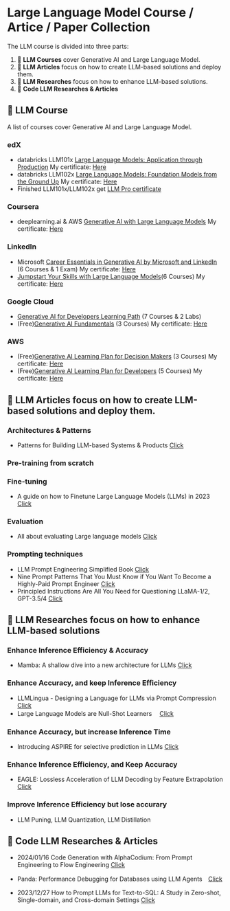 # Large Language Model Course / Artice / Paper Collection

<p align="center"></p>

The LLM course is divided into three parts:

1. 🧩 **LLM Courses** cover Generative AI and Large Language Model.
2. 👷 **LLM Articles** focus on how to create LLM-based solutions and deploy them.
3. 👷 **LLM Researches** focus on how to enhance LLM-based solutions.
4. 👷 **Code LLM Researches & Articles** 

## 📝 LLM Course

A list of courses cover Generative AI and Large Language Model.
### edX
* databricks LLM101x <a href="https://learning.edx.org/course/course-v1:Databricks+LLM101x+3T2023/home">Large Language Models: Application through Production</a> My certificate: <a href="https://courses.edx.org/certificates/a00af4c099c0490bae60ba24c86ea990">Here</a>
* databricks LLM102x <a href="https://learning.edx.org/course/course-v1:Databricks+LLM102x+2T2023/home">Large Language Models: Foundation Models from the Ground Up</a> My certificate: <a href="https://courses.edx.org/certificates/7a3390daf36a4bb987342e302f7e2a09">Here</a> 
* Finished LLM101x/LLM102x get <a href="https://credentials.edx.org/credentials/87fe89f3c00d4c7ea55853e95e4d5051/"> LLM Pro certificate</a>
### Coursera
* deeplearning.ai & AWS <a href="https://www.coursera.org/learn/generative-ai-with-llms">Generative AI with Large Language Models</a> My certificate: <a href="https://www.coursera.org/account/accomplishments/certificate/LRBGW87LLCU8">Here</a>
### LinkedIn
* Microsoft <a href="https://www.linkedin.com/learning/paths/career-essentials-in-generative-ai-by-microsoft-and-linkedin?u=117675186">Career Essentials in Generative AI by Microsoft and LinkedIn</a> (6 Courses & 1 Exam) My certificate: <a href="https://www.linkedin.com/learning/certificates/7d2365b6224400b95ace28e78e5b41fd1b1642c44859821941cf0a5ccf78eb60?u=117675186">Here</a>
* <a href="https://www.linkedin.com/learning/paths/jumpstart-your-skills-with-large-language-models?u=117675186">Jumpstart Your Skills with Large Language Models</a>(6 Courses)  My certificate: <a href="https://www.linkedin.com/learning/certificates/8c5ff932dd053d699828c12907b7e3da7b5d5aa6c20274c3bcdb49d140e711de?u=117675186">Here</a>
### Google Cloud
* <a href="https://www.cloudskillsboost.google/paths/183">Generative AI for Developers Learning Path</a> (7 Courses & 2 Labs)
* (Free)<a href="https://www.cloudskillsboost.google/course_templates/556">Generative AI Fundamentals</a> (3 Courses) My certificate: <a href="https://www.cloudskillsboost.google/public_profiles/ce95ebbe-86bc-4456-b5b0-271b0151fbeb/badges/6741501">Here</a>
### AWS
* (Free)<a href="https://explore.skillbuilder.aws/learn/lp/1909/generative-ai-learning-plan-for-decision-makers">Generative AI Learning Plan for Decision Makers</a> (3 Courses) My certificate: <a href="lp_1909_4_4694674_1707717966_AWS Learning Plan Completion Certificate.pdf">Here</a>
* (Free)<a href="https://explore.skillbuilder.aws/learn/lp/2068/generative-ai-learning-plan-for-developers">Generative AI Learning Plan for Developers</a> (5 Courses) My certificate: <a href="lp_2068_4_4694674_1703515023_AWS Learning Plan Completion Certificate.pdf">Here</a>

## 📝 LLM Articles focus on how to create LLM-based solutions and deploy them. 

### Architectures & Patterns 
* Patterns for Building LLM-based Systems & Products <a href="https://eugeneyan.com/writing/llm-patterns/">Click</a>
### Pre-training from scratch
### Fine-tuning
* A guide on how to Finetune Large Language Models (LLMs) in 2023 <a href="https://blog.monsterapi.ai/fine-tune-a-large-language-model-llm-guide-2023/">Click</a>
### Evaluation
* All about evaluating Large language models <a href="https://llmnanban.akmmusai.pro/Book/LLM-Prompt-Engineering-Simplified-Book/">Click</a>
### Prompting techniques 
* LLM Prompt Engineering Simplified Book <a href="https://llmnanban.akmmusai.pro/Book/LLM-Prompt-Engineering-Simplified-Book/">Click</a>
* Nine Prompt Patterns That You Must Know if You Want To Become a Highly-Paid Prompt Engineer <a href="https://ai.plainenglish.io/nine-prompt-patterns-that-you-must-know-if-you-want-to-become-a-highly-paid-prompt-engineer-1981ec6c55b6">Click</a>
* Principled Instructions Are All You Need for Questioning LLaMA-1/2, GPT-3.5/4 <a href="https://arxiv.org/pdf/2312.16171v1.pdf">Click</a>

## 📝 LLM Researches focus on how to enhance LLM-based solutions

### Enhance Inference Efficiency & Accuracy
* Mamba: A shallow dive into a new architecture for LLMs  <a href="https://medium.com/@geronimo7/mamba-a-shallow-dive-into-a-new-architecture-for-llms-54c70ade5957">Click</a>
### Enhance Accuracy, and keep Inference Efficiency
* LLMLingua - Designing a Language for LLMs via Prompt Compression <a href="https://llmlingua.com/">Click</a>
* Large Language Models are Null-Shot Learners　 <a href="https://arxiv.org/pdf/2401.08273v1.pdf">Click</a>
### Enhance Accuracy, but increase Inference Time
* Introducing ASPIRE for selective prediction in LLMs <a href="https://blog.research.google/2024/01/introducing-aspire-for-selective.html?m=1">Click</a>
### Enhance Inference Efficiency, and Keep Accuracy 
* EAGLE: Lossless Acceleration of LLM Decoding by Feature Extrapolation <a href="https://github.com/SafeAILab/EAGLE">Click</a>
### Improve Inference Efficiency but lose accurary
* LLM Puning, LLM Quantization, LLM Distillation

## 📝 Code LLM Researches & Articles

* 2024/01/16 Code Generation with AlphaCodium: From Prompt Engineering to Flow Engineering <a href="https://arxiv.org/pdf/2401.08500.pdf">Click</a>

* Panda: Performance Debugging for Databases using LLM Agents　<a href="https://assets.amazon.science/4f/47/4325f2b44c92963a2728a372ad3b/panda-performance-debugging-for-databases-using-llm-agents.pdf">Click</a>

* 2023/12/27 How to Prompt LLMs for Text-to-SQL: A Study in Zero-shot, Single-domain, and Cross-domain Settings <a href="https://arxiv.org/pdf/2305.11853.pdf">Click</a>
